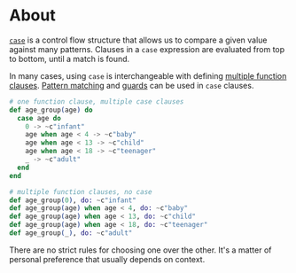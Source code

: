 # About

[`case`][case] is a control flow structure that allows us to compare a given value against many patterns. Clauses in a `case` expression are evaluated from top to bottom, until a match is found.

In many cases, using `case` is interchangeable with defining [multiple function clauses][exercism-multiple-clause-functions]. [Pattern matching][exercism-pattern-matching] and [guards][exercism-guards] can be used in `case` clauses.

```elixir
# one function clause, multiple case clauses
def age_group(age) do
  case age do
    0 -> ~c"infant"
    age when age < 4 -> ~c"baby"
    age when age < 13 -> ~c"child"
    age when age < 18 -> ~c"teenager"
    _ -> ~c"adult"
  end
end

# multiple function clauses, no case
def age_group(0), do: ~c"infant"
def age_group(age) when age < 4, do: ~c"baby"
def age_group(age) when age < 13, do: ~c"child"
def age_group(age) when age < 18, do: ~c"teenager"
def age_group(_), do: ~c"adult"
```

There are no strict rules for choosing one over the other. It's a matter of personal preference that usually depends on context.

[case]: https://hexdocs.pm/elixir/Kernel.SpecialForms.html#case/2
[exercism-multiple-clause-functions]: https://exercism.org/tracks/elixir/concepts/multiple-clause-functions
[exercism-pattern-matching]: https://exercism.org/tracks/elixir/concepts/pattern-matching
[exercism-guards]: https://exercism.org/tracks/elixir/concepts/guards
